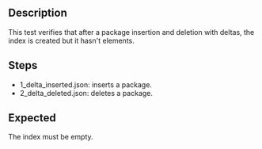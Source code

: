 ## Description

This test verifies that after a package insertion and deletion with deltas, the index is created but it hasn't elements.

## Steps

- 1_delta_inserted.json: inserts a package.
- 2_delta_deleted.json: deletes a package.

## Expected

The index must be empty.
